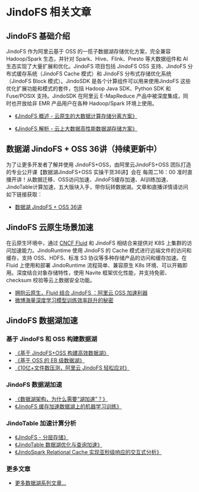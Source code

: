 # JindoFS 相关文章

## JindoFS 基础介绍
JindoFS 作为阿里云基于 OSS 的一揽子数据湖存储优化方案，完全兼容 Hadoop/Spark 生态，并针对 Spark、Hive、Flink、Presto 等大数据组件和 AI 生态实现了大量扩展和优化。JindoFS 项目包括 JindoFS OSS 支持、JindoFS 分布式缓存系统（JindoFS Cache 模式）和 JindoFS 分布式存储优化系统（JindoFS Block 模式）。JindoSDK 是各个计算组件可以用来使用JindoFS 这些优化扩展功能和模式的套件，包括 Hadoop Java SDK、Python SDK 和 Fuse/POSIX 支持。JindoSDK 在阿里云 E-MapReduce 产品中被深度集成，同时也开放给非 EMR 产品用户在各种 Hadoop/Spark 环境上使用。
* [《JindoFS 概述 - 云原生的大数据计算存储分离方案》](https://developer.aliyun.com/article/720081)

* [《JindoFS 解析 - 云上大数据高性能数据湖存储方案》](https://developer.aliyun.com/article/720312)
  
## 数据湖 JindoFS + OSS  36讲（持续更新中）
为了让更多开发者了解并使用 JindoFS+OSS，由阿里云JindoFS+OSS 团队打造的专业公开课【数据湖JindoFS+OSS 实操干货36讲】会在 每周二16：00 准时直播开讲！从数据迁移、OSS访问加速、JindoFS缓存加速、AI训练加速、JindoTable计算加速，五大版块入手，带你玩转数据湖。文章和直播详情请访问如下链接获取：

* [数据湖 JindoFS + OSS  36讲](./jindofs_article/datalake_JindoFS_OSS_36_all.md)
  
## JindoFS 云原生场景加速
在云原生环境中，通过 [CNCF Fluid](https://github.com/fluid-cloudnative/fluid) 和 JindoFS 相结合来提供对 K8S 上集群的访问加速能力。JindoRuntime 使用 JindoFS 的 Cache 模式进行远端文件的访问和缓存，支持 OSS、HDFS、标准 S3 协议等多种存储产品的访问和缓存加速。在 Fluid 上使用和部署 JindoRuntime 流程简单、兼容原生 K8s 环境、可以开箱即用。深度结合对象存储特性，使用 Navite 框架优化性能，并支持免密、checksum 校验等云上数据安全功能。
* [拥抱云原生，Fluid 结合 JindoFS ：阿里云 OSS 加速利器](https://developer.aliyun.com/article/781935)
* [微博海量深度学习模型训练效率跃升的秘密](https://www.infoq.cn/article/FClx4Cco6b1jomi6UZSy) 
  
## JindoFS 数据湖加速
### 基于 JindoFS 和 OSS 构建数据湖
* [《基于 JindoFS+OSS 构建高效数据湖》](https://developer.aliyun.com/article/772305)
* [《基于 OSS 的 EB 级数据湖》](https://developer.aliyun.com/article/772300)
* [《10亿+文件数压测，阿里云 JindoFS 轻松应对》](https://developer.aliyun.com/article/781801)

### JindoFS 数据湖加速 
* [《数据湖架构，为什么需要“湖加速”？》](https://developer.aliyun.com/article/774556)
* [《JindoFS 缓存加速数据湖上的机器学习训练》](https://developer.aliyun.com/article/772307)
  
### JindoTable 加速计算分析
* [《JindoFS - 分层存储》](https://developer.aliyun.com/article/766586)
* [《JindoTable 数据湖优化与查询加速》](https://developer.aliyun.com/article/772311)
* [《JindoSpark Relational Cache 实现亚秒级响应的交互式分析》](https://developer.aliyun.com/article/725413)

### 更多文章
* [更多数据湖系列文章...](https://developer.aliyun.com/group/datalakeformation)